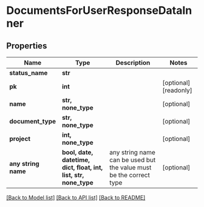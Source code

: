 # DocumentsForUserResponseDataInner


## Properties
Name | Type | Description | Notes
------------ | ------------- | ------------- | -------------
**status_name** | **str** |  | 
**pk** | **int** |  | [optional] [readonly] 
**name** | **str, none_type** |  | [optional] 
**document_type** | **str, none_type** |  | [optional] 
**project** | **int, none_type** |  | [optional] 
**any string name** | **bool, date, datetime, dict, float, int, list, str, none_type** | any string name can be used but the value must be the correct type | [optional]

[[Back to Model list]](../README.md#documentation-for-models) [[Back to API list]](../README.md#documentation-for-api-endpoints) [[Back to README]](../README.md)



